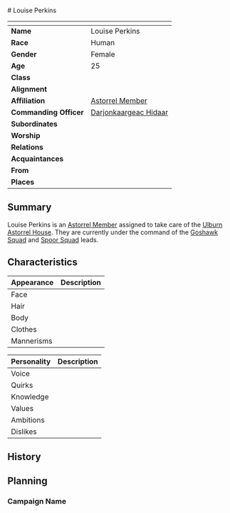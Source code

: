 # Louise Perkins

| []() | |
| --- | --- |
| **Name** | Louise Perkins |
| **Race** | Human |
| **Gender** | Female |
| **Age** | 25 |
| **Class** | |
| **Alignment** | |
| **Affiliation** | [Astorrel Member](../civilisations/kingdom-of-astor/organisations/astorrel/ranks/1-member.md) |
| **Commanding Officer** | [Darjonkaargeac Hidaar](darjonkaargeac-hidaar.md) |
| **Subordinates** | |
| **Worship** | |
| **Relations** | |
| **Acquaintances** | |
| **From** | |
| **Places** | |

## Summary

Louise Perkins is an [Astorrel Member](../civilisations/kingdom-of-astor/organisations/astorrel/ranks/1-member.md) assigned to take care of the [Ulburn Astorrel House](../places/buildings/ulburn-astorrel-house.md). They are currently under the command of the [Goshawk Squad](../civilisations/kingdom-of-astor/organisations/astorrel/squads/goshawk.md) and [Spoor Squad](../civilisations/kingdom-of-astor/organisations/astorrel/squads/spoor.md) leads.

## Characteristics

| Appearance | Description |
| --- | --- |
| Face | |
| Hair | |
| Body | |
| Clothes | |
| Mannerisms | |

| Personality | Description |
| --- | --- |
| Voice | |
| Quirks | |
| Knowledge | |
| Values | |
| Ambitions | |
| Dislikes | |

## History

## Planning

### Campaign Name
